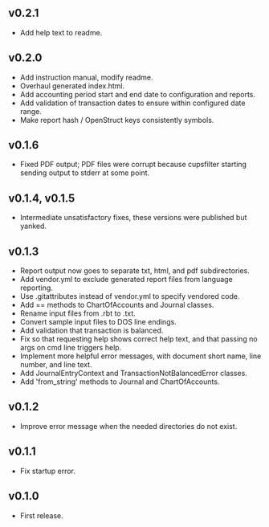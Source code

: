 ## v0.2.1

* Add help text to readme.


## v0.2.0

* Add instruction manual, modify readme.
* Overhaul generated index.html.
* Add accounting period start and end date to configuration and reports.
* Add validation of transaction dates to ensure within configured date range.
* Make report hash / OpenStruct keys consistently symbols.

## v0.1.6

* Fixed PDF output; PDF files were corrupt because cupsfilter starting sending
output to stderr at some point.


## v0.1.4, v0.1.5

* Intermediate unsatisfactory fixes, these versions were published but yanked. 


## v0.1.3

* Report output now goes to separate txt, html, and pdf subdirectories.
* Add vendor.yml to exclude generated report files from language reporting.
* Use .gitattributes instead of vendor.yml to specify vendored code.
* Add == methods to ChartOfAccounts and Journal classes.
* Rename input files from .rbt to .txt.
* Convert sample input files to DOS line endings.
* Add validation that transaction is balanced.
* Fix so that requesting help shows correct help text, and that passing no args on cmd line triggers help.
* Implement more helpful error messages, with document short name, line number, and line text.
* Add JournalEntryContext and TransactionNotBalancedError classes.
* Add 'from_string' methods to Journal and ChartOfAccounts.


## v0.1.2

* Improve error message when the needed directories do not exist. 


## v0.1.1

* Fix startup error.


## v0.1.0

* First release.

